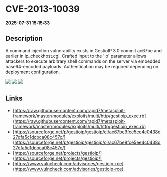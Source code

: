 # CVE-2013-10039

**2025-07-31 15:15:33**

## Description
A command injection vulnerability exists in GestioIP 3.0 commit ac67be and earlier in ip_checkhost.cgi. Crafted input to the 'ip' parameter allows attackers to execute arbitrary shell commands on the server via embedded base64-encoded payloads. Authentication may be required depending on deployment configuration.

![](https://img.shields.io/static/v1?label=Score&message=8.7&color=red)
![](https://img.shields.io/static/v1?label=Severity&message=HIGH&color=red)
![](https://img.shields.io/static/v1?label=CWE&message=RCE&color=green)

## Links
- [https://raw.githubusercontent.com/rapid7/metasploit-framework/master/modules/exploits/multi/http/gestioip_exec.rb](https://raw.githubusercontent.com/rapid7/metasploit-framework/master/modules/exploits/multi/http/gestioip_exec.rb)
- [https://sourceforge.net/p/gestioip/gestioip/ci/ac67be9fce5ee4c0438d27dfa5c1dcbca08c457c/](https://sourceforge.net/p/gestioip/gestioip/ci/ac67be9fce5ee4c0438d27dfa5c1dcbca08c457c/)
- [https://sourceforge.net/projects/gestioip/](https://sourceforge.net/projects/gestioip/)
- [https://www.vulncheck.com/advisories/gestioip-rce](https://www.vulncheck.com/advisories/gestioip-rce)
